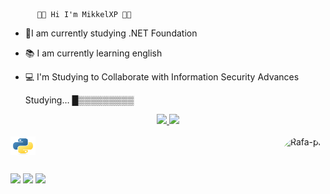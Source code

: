 
          👩‍💻 Hi I'm MikkelXP 👩‍💻
- 📝I am currently studying .NET Foundation
- 📚 I am currently learning english
- 💻 I'm Studying to Collaborate with Information Security Advances 

   Studying…
  █▒▒▒▒▒▒▒▒▒
 
 
 <div align="center">
  <a href="https://github.com/MikkelXP">
  <img height="180em" src="https://github-readme-stats.vercel.app/api?username=MikkelXP&show_icons=true&theme=dark&include_all_commits=true&count_private=true"/>
  <img height="180em" src="https://github-readme-stats.vercel.app/api/top-langs/?username=MikkelXP&layout=compact&langs_count=7&theme=dark"/>
</div>
  <div style="display: inline_block"><br><img align="center" alt="Rafa-CSS" height="30" width="40" 
  <img align="center" alt="Rafa-Python" height="30" width="40" src="https://raw.githubusercontent.com/devicons/devicon/master/icons/python/python-original.svg">
            <img align="right" alt="Rafa-pic" height="150" style="border-radius:50px;" src="https://user-images.githubusercontent.com/52612018/138493776-7649dfa0-acab-4032-810b-ebaa32c3f3e9.jpg">
            
   ##
  
  <div> 
  <a href="https://instagram.com/micael_333" target="_blank"><img src="https://img.shields.io/badge/-Instagram-%23E4405F?style=for-the-badge&logo=instagram&logoColor=white" target="_blank"></a> 	
  <a href = "mailto:micaeldossantosoliv@gmail.com"><img src="https://img.shields.io/badge/-Gmail-%23333?style=for-the-badge&logo=gmail&logoColor=white" target="_blank"></a>
  <a href="https://www.linkedin.com/in/micael-dos-santos-oliveira-b934b9224/" target="_blank"><img src="https://img.shields.io/badge/-LinkedIn-%230077B5?style=for-the-badge&logo=linkedin&logoColor=white" target="_blank"></a> 
 </div>
   
